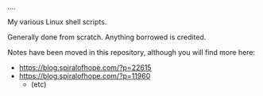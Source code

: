 ....


<!-- NOTE!  This is publicly-visible as git/README.markdown -->

My various Linux shell scripts.

Generally done from scratch.  Anything borrowed is credited.

Notes have been moved in this repository, although you will find more here:

  - https://blog.spiralofhope.com/?p=22615
  - https://blog.spiralofhope.com/?p=11960
    -  (etc)
